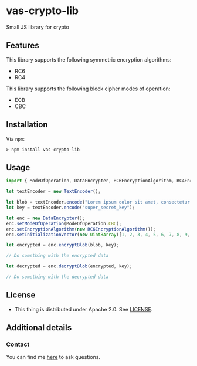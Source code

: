 # vas-crypto-lib
Small JS library for crypto

## Features
This library supports the following symmetric encryption algorithms:
* RC6
* RC4

This library supports the following block cipher modes of operation:
* ECB
* CBC

## Installation
Via `npm`:
```
> npm install vas-crypto-lib
```

## Usage
```ts
import { ModeOfOperation, DataEncrypter, RC6EncryptionAlgorithm, RC4EncryptionAlgorithm } from "vas-crypto-lib";

let textEncoder = new TextEncoder();

let blob = textEncoder.encode("Lorem ipsum dolor sit amet, consectetur adipisicing elit, sed do eiusmod tempor incididunt ut labore et dolore magna aliqua.");
let key = textEncoder.encode("super_secret_key");

let enc = new DataEncrypter();
enc.setModeOfOperation(ModeOfOperation.CBC);
enc.setEncryptionAlgorithm(new RC6EncryptionAlgorithm());
enc.setInitializationVector(new Uint8Array([1, 2, 3, 4, 5, 6, 7, 8, 9, 10, 11, 12, 13, 14, 15, 16]));

let encrypted = enc.encryptBlob(blob, key);

// Do something with the encrypted data

let decrypted = enc.decryptBlob(encrypted, key);

// Do something with the decrypted data
```

## License

 * This thing is distributed under Apache 2.0. See [LICENSE](LICENSE).

## Additional details

### Contact

You can find me [here][1] to ask questions.

[1]: https://github.com/Vasile2k